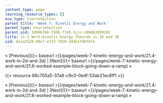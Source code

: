 ```yaml
---
content_type: page
learning_resource_types: []
ocw_type: CourseSection
parent_title: 'Week 7: Kinetic Energy and Work'
parent_type: CourseSection
parent_uid: 1099b766-7930-f7e5-1ccc-c80d63899c02
title: 21.5 Work-Kinetic Energy Theorem in 2D and 3D
uid: be1a2528-08e7-ef33-7820-3d4b1748f6fe
---
```


« [Previous]({{< baseurl >}}/pages/week-7-kinetic-energy-and-work/21.4-work-in-2d-and-3d) | [Next]({{< baseurl >}}/pages/week-7-kinetic-energy-and-work/21.6-worked-example-block-going-down-a-ramp) »

{{< resource 68c705a5-37a8-c9c0-0edf-53ab21ec8ff1 >}}

« [Previous]({{< baseurl >}}/pages/week-7-kinetic-energy-and-work/21.4-work-in-2d-and-3d) | [Next]({{< baseurl >}}/pages/week-7-kinetic-energy-and-work/21.6-worked-example-block-going-down-a-ramp) »